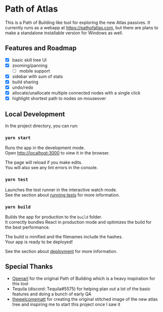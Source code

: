# Path of Atlas

This is a Path of Building like tool for exploring the new Atlas passives. It currently runs as a webapp at https://pathofatlas.com, but there are plans to make a standalone installable version for Windows as well.

## Features and Roadmap

- [x] basic skill tree UI
- [x] zooming/panning
  - [ ] mobile support
- [x] sidebar with sum of stats
- [x] build sharing
- [x] undo/redo
- [x] allocate/unallocate multiple connected nodes with a single click
- [x] highlight shortest path to nodes on mouseover

## Local Development

In the project directory, you can run:

### `yarn start`

Runs the app in the development mode.\
Open [http://localhost:3000](http://localhost:3000) to view it in the browser.

The page will reload if you make edits.\
You will also see any lint errors in the console.

### `yarn test`

Launches the test runner in the interactive watch mode.\
See the section about [running tests](https://facebook.github.io/create-react-app/docs/running-tests) for more information.

### `yarn build`

Builds the app for production to the `build` folder.\
It correctly bundles React in production mode and optimizes the build for the best performance.

The build is minified and the filenames include the hashes.\
Your app is ready to be deployed!

See the section about [deployment](https://facebook.github.io/create-react-app/docs/deployment) for more information.

## Special Thanks

- [Openarl](https://github.com/Openarl) for the original Path of Building which is a heavy inspiration for this tool
- Tequila (discord: Tequila#5575) for helping plan out a lot of the basic features and doing a bunch of early QA
- [thewelcomematt](https://old.reddit.com/user/thewelcomematt) for creating the original stitched image of the new atlas tree and inspiring me to start this project once I saw it
